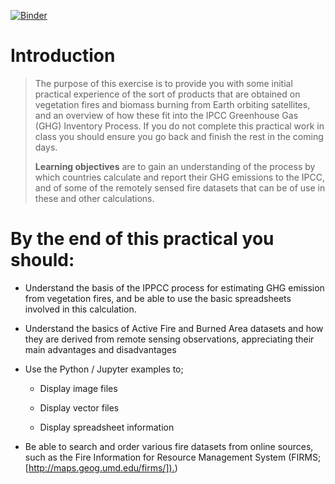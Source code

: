 
[![Binder](https://mybinder.org/badge_logo.svg)](https://mybinder.org/v2/gh/profLewis/Wooster_fire_practical/blob/master/docs/FireEmissionsPractical.ipynb/master)

Introduction
============

> The purpose of this exercise is to provide you with some initial
> practical experience of the sort of products that are obtained on
> vegetation fires and biomass burning from Earth orbiting satellites,
> and an overview of how these fit into the IPCC Greenhouse Gas (GHG)
> Inventory Process. If you do not complete this
> practical work in class you should ensure you go back and finish the
> rest in the coming days.
>
> **Learning objectives** are to gain an understanding of the process by
> which countries calculate and report their GHG emissions to the IPCC,
> and of some of the remotely sensed fire datasets that can be of use in
> these and other calculations.

By the end of this practical you should:
========================================

-   Understand the basis of the IPPCC process for estimating GHG
    emission from vegetation fires, and be able to use the basic
    spreadsheets involved in this calculation.

-   Understand the basics of Active Fire and Burned Area datasets and
    how they are derived from remote sensing observations, appreciating
    their main advantages and disadvantages

-   Use the Python / Jupyter examples to;

    -   Display image files

    -   Display vector files

    -   Display spreadsheet information

-   Be able to search and order various fire datasets from online
    sources, such as the Fire Information for Resource Management System
    (FIRMS;
    [[http://maps.geog.umd.edu/firms/]).](http://maps.geog.umd.edu/firms/))


